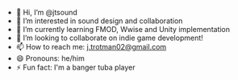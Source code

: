 - 👋 Hi, I’m @jtsound
- 👀 I’m interested in sound design and collaboration
- 🌱 I’m currently learning FMOD, Wwise and Unity implementation
- 💞️ I’m looking to collaborate on indie game development!
- 📫 How to reach me: j.trotman02@gmail.com
- 😄 Pronouns: he/him
- ⚡ Fun fact: I'm a banger tuba player

<!---
jtsound/jtsound is a ✨ special ✨ repository because its `README.md` (this file) appears on your GitHub profile.
You can click the Preview link to take a look at your changes.
--->
